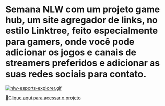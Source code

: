 ## <h1>Semana NLW com um projeto game hub, um site agregador de links, no estilo Linktree, feito especialmente para gamers, onde você pode adicionar os jogos e canais de streamers preferidos e adicionar as suas redes sociais para contato.
></h1>

[![nlw-esports-explorer.gif](https://s4.gifyu.com/images/nlw-esports-explorer.gif)](https://gifyu.com/image/S3sHj)

[🔗Clique aqui para acessar o projeto](https://davivieira10.github.io/nlw-esports-explorer/)

